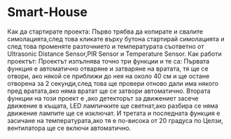 # Smart-House
Как да стартирате проекта: Първо трябва да  копирате и свалите симолацията,след това кликате върху бутона стартирай симолацията и след това променяте разточнието и температурата съответно от Ultrasonic Distance Sensor,PIR Sensor и Temperature Sensor.
Как работи проектът:
Проектът изпълнява точно три функции и те са:
Първата функция е автоматично отваряне и затваряне на вратата, тя ще се отвори, ако някой  се приближи до нея на около 40 см и ще остане отворена за 2 секунди,след това ще провери  отново дали има  някого пред вратата,ако няма вратат ще се затвори автоматично. 
Втората функции на този проект е ,ако детекторът за движениет засече движение в къщата, LED лампичките ще светнат,ако разбира се няма движение лампите ще се изключат. 
И третата и последната функция е засичане на температурата,ако тя е по-висока от 20 градуса по Целзи, вентилатора ще се включи автоматично. 
